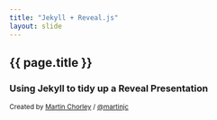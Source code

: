 ```yaml
---
title: "Jekyll + Reveal.js"
layout: slide
---
```


<section>
    <h1>{{ page.title }}</h1>
    <h3>Using Jekyll to tidy up a Reveal Presentation</h3>
    <p>
        <small>Created by <a href="http://martinjc.com">Martin Chorley</a> / <a href="http://twitter.com/martinjc">@martinjc</a></small>
    </p>
</section>
